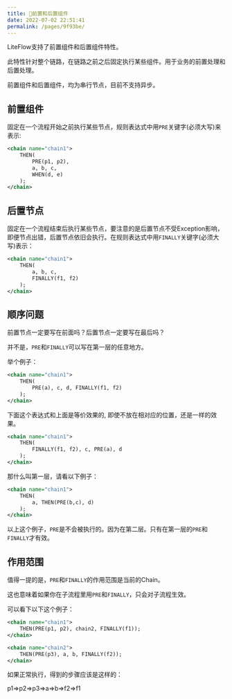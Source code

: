 ```yaml
---
title: 🍒前置和后置组件
date: 2022-07-02 22:51:41
permalink: /pages/9f93be/
---
```


LiteFlow支持了前置组件和后置组件特性。

此特性针对整个链路，在链路之前之后固定执行某些组件。用于业务的前置处理和后置处理。

前置组件和后置组件，均为串行节点，目前不支持异步。

## 前置组件

固定在一个流程开始之前执行某些节点，规则表达式中用`PRE`关键字(必须大写)来表示:

```xml
<chain name="chain1">
    THEN(
        PRE(p1, p2), 
        a, b, c, 
        WHEN(d, e)
    );
</chain>
```

## 后置节点

固定在一个流程结束后执行某些节点，要注意的是后置节点不受Exception影响，即便节点出错，后置节点依旧会执行。在规则表达式中用`FINALLY`关键字(必须大写)表示：

```xml
<chain name="chain1">
    THEN(
        a, b, c, 
        FINALLY(f1, f2)
    );
</chain>
```

## 顺序问题

前置节点一定要写在前面吗？后置节点一定要写在最后吗？

并不是，`PRE`和`FINALLY`可以写在第一层的任意地方。

举个例子：
```xml
<chain name="chain1">
    THEN(
        PRE(a), c, d, FINALLY(f1, f2)
    );
</chain>
```
下面这个表达式和上面是等价效果的, 即使不放在相对应的位置，还是一样的效果。

```xml
<chain name="chain1">
    THEN(
        FINALLY(f1, f2), c, PRE(a), d
    );
</chain>
```

那什么叫第一层，请看以下例子：

```xml
<chain name="chain1">
    THEN(
        a, THEN(PRE(b,c), d)
    );
</chain>
```

以上这个例子，`PRE`是不会被执行的。因为在第二层。只有在第一层的`PRE`和`FINALLY`才有效。


## 作用范围

值得一提的是，`PRE`和`FINALLY`的作用范围是当前的Chain。

这也意味着如果你在子流程里用`PRE`和`FINALLY`，只会对子流程生效。

可以看下以下这个例子：

```xml
<chain name="chain1">
    THEN(PRE(p1, p2), chain2, FINALLY(f1));
</chain>

<chain name="chain2">
    THEN(PRE(p3), a, b, FINALLY(f2));
</chain>
```

如果正常执行，得到的步骤应该是这样的：

p1=>p2=>p3=>a=>b=>f2=>f1